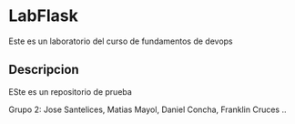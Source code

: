# LabFlask

Este es un laboratorio del curso de fundamentos de devops

## Descripcion

ESte es un repositorio de prueba

Grupo 2: Jose Santelices, Matias Mayol, Daniel Concha, Franklin Cruces
..
